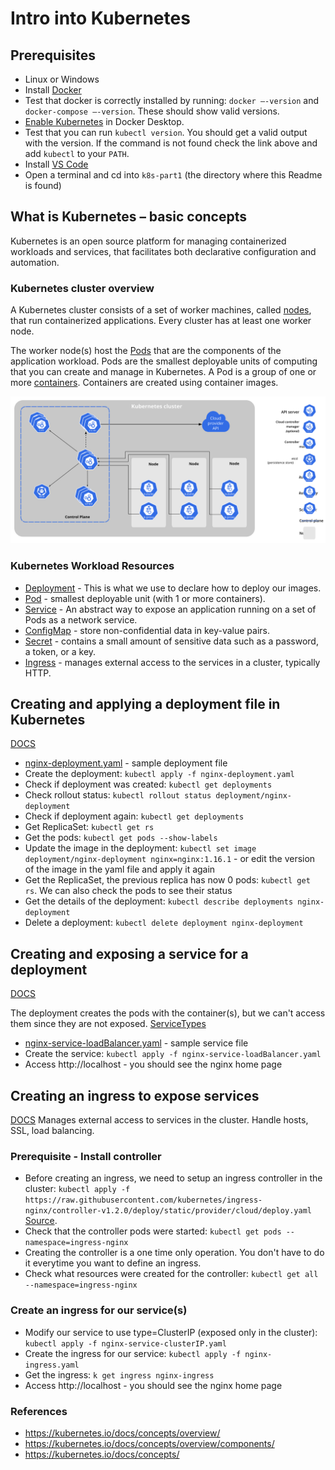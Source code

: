 # Intro into Kubernetes

## Prerequisites

- Linux or Windows
- Install [Docker](https://docs.docker.com/desktop/windows/install/)
- Test that docker is correctly installed by running: `docker –-version` and `docker-compose –-version`. These should show valid versions.
- [Enable Kubernetes](https://docs.docker.com/desktop/kubernetes/) in Docker Desktop.
- Test that you can run `kubectl version`. You should get a valid output with the version. If the command is not found check the link above and add `kubectl` to your `PATH`.
- Install [VS Code](https://code.visualstudio.com/download)
- Open a terminal and cd into `k8s-part1` (the directory where this Readme is found)

## What is Kubernetes – basic concepts

Kubernetes is an open source platform for managing containerized workloads and services, that facilitates both declarative configuration and automation.

### Kubernetes cluster overview

A Kubernetes cluster consists of a set of worker machines, called [nodes](https://kubernetes.io/docs/concepts/architecture/nodes/), that run containerized applications. Every cluster has at least one worker node.

The worker node(s) host the [Pods](https://kubernetes.io/docs/concepts/workloads/pods/) that are the components of the application workload. Pods are the smallest deployable units of computing that you can create and manage in Kubernetes. A Pod is a group of one or more [containers](https://kubernetes.io/docs/concepts/containers/). Containers are created using container images.

![Kubernetes Cluster structure](./components-of-kubernetes.svg)

### Kubernetes Workload Resources

- [Deployment](https://kubernetes.io/docs/concepts/workloads/controllers/deployment/) - This is what we use to declare how to deploy our images.
- [Pod](https://kubernetes.io/docs/concepts/workloads/pods/) - smallest deployable unit (with 1 or more containers).
- [Service](https://kubernetes.io/docs/concepts/services-networking/service/) - An abstract way to expose an application running on a set of Pods as a network service.
- [ConfigMap](https://kubernetes.io/docs/concepts/configuration/configmap/) - store non-confidential data in key-value pairs.
- [Secret](https://kubernetes.io/docs/concepts/configuration/secret/) - contains a small amount of sensitive data such as a password, a token, or a key.
- [Ingress](https://kubernetes.io/docs/concepts/services-networking/ingress/) - manages external access to the services in a cluster, typically HTTP.

## Creating and applying a deployment file in Kubernetes

[DOCS](https://kubernetes.io/docs/concepts/workloads/controllers/deployment/)

- [nginx-deployment.yaml](./nginx-deployment.yaml) - sample deployment file
- Create the deployment: `kubectl apply -f nginx-deployment.yaml`
- Check if deployment was created: `kubectl get deployments`
- Check rollout status: `kubectl rollout status deployment/nginx-deployment`
- Check if deployment again: `kubectl get deployments`
- Get ReplicaSet: `kubectl get rs`
- Get the pods: `kubectl get pods --show-labels`
- Update the image in the deployment: `kubectl set image deployment/nginx-deployment nginx=nginx:1.16.1` - or edit the version of the image in the yaml file and apply it again
- Get the ReplicaSet, the previous replica has now 0 pods: `kubectl get rs`. We can also check the pods to see their status
- Get the details of the deployment: `kubectl describe deployments nginx-deployment`
- Delete a deployment: `kubectl delete deployment nginx-deployment`

## Creating and exposing a service for a deployment

[DOCS](https://kubernetes.io/docs/concepts/services-networking/service/)

The deployment creates the pods with the container(s), but we can't access them since they are not exposed. [ServiceTypes](https://kubernetes.io/docs/concepts/services-networking/service/#publishing-services-service-types)

- [nginx-service-loadBalancer.yaml](./nginx-service-loadBalancer.yaml) - sample service file
- Create the service: `kubectl apply -f nginx-service-loadBalancer.yaml`
- Access http://localhost - you should see the nginx home page

## Creating an ingress to expose services

[DOCS](https://kubernetes.io/docs/concepts/services-networking/ingress/)
Manages external access to services in the cluster. Handle hosts, SSL, load balancing.

### Prerequisite - Install controller

- Before creating an ingress, we need to setup an ingress controller in the cluster: `kubectl apply -f https://raw.githubusercontent.com/kubernetes/ingress-nginx/controller-v1.2.0/deploy/static/provider/cloud/deploy.yaml` [Source](https://kubernetes.github.io/ingress-nginx/deploy/#quick-start).
- Check that the controller pods were started: `kubectl get pods --namespace=ingress-nginx`
- Creating the controller is a one time only operation. You don't have to do it everytime you want to define an ingress.
- Check what resources were created for the controller: `kubectl get all --namespace=ingress-nginx`

### Create an ingress for our service(s)

- Modify our service to use type=ClusterIP (exposed only in the cluster): `kubectl apply -f nginx-service-clusterIP.yaml`
- Create the ingress for our service: `kubectl apply -f nginx-ingress.yaml`
- Get the ingress: `k get ingress nginx-ingress`
- Access http://localhost - you should see the nginx home page

### References

- https://kubernetes.io/docs/concepts/overview/
- https://kubernetes.io/docs/concepts/overview/components/
- https://kubernetes.io/docs/concepts/
